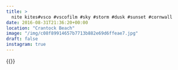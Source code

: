 ```yaml
---
title: >
  nite kites#vsco #vscofilm #sky #storm #dusk #sunset #cornwall
date: 2016-08-31T21:36:20+00:00
location: "Crantock Beach"
image: "/img/c08f89914657b7713b882e69d6ffeae7.jpg"
draft: false
instagram: true
---
```


{{<photo src="/img/c08f89914657b7713b882e69d6ffeae7.jpg">}}
